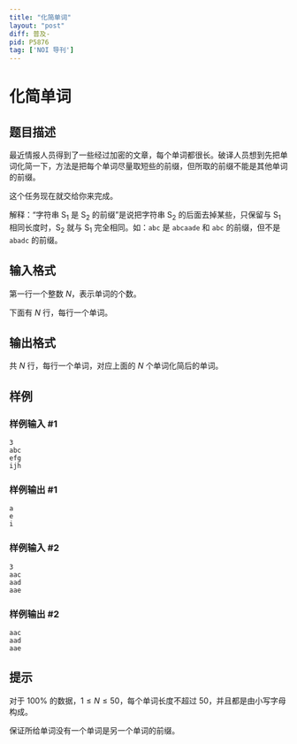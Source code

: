 ```yaml
---
title: "化简单词"
layout: "post"
diff: 普及-
pid: P5876
tag: ['NOI 导刊']
---
```

# 化简单词
## 题目描述

最近情报人员得到了一些经过加密的文章，每个单词都很长。破译人员想到先把单词化简一下，方法是把每个单词尽量取短些的前缀，但所取的前缀不能是其他单词的前缀。

这个任务现在就交给你来完成。

解释：“字符串 $\text{S}_1$ 是 $\text{S}_2$ 的前缀”是说把字符串 $\text{S}_2$ 的后面去掉某些，只保留与 $\text{S}_1$ 相同长度时，$\text{S}_2$ 就与 $\text{S}_1$ 完全相同。如：$\texttt{abc}$ 是 $\texttt{abcaade}$ 和 $\texttt{abc}$ 的前缀，但不是 $\texttt{abadc}$ 的前缀。

## 输入格式

第一行一个整数 $N$，表示单词的个数。

下面有 $N$ 行，每行一个单词。
## 输出格式

共 $N$ 行，每行一个单词，对应上面的 $N$ 个单词化简后的单词。
## 样例

### 样例输入 #1
```
3   
abc 
efg 
ijh
```
### 样例输出 #1
```
a
e
i

```
### 样例输入 #2
```
3
aac
aad
aae
```
### 样例输出 #2
```
aac
aad
aae
```
## 提示

对于 $100\%$ 的数据，$1 \le N \le 50$，每个单词长度不超过 $50$，并且都是由小写字母构成。

保证所给单词没有一个单词是另一个单词的前缀。

